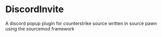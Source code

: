 # DiscordInvite
A discord popup plugin for counterstrike source written in source pawn using the sourcemod framework
